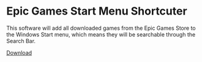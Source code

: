 # Epic Games Start Menu Shortcuter
This software will add all downloaded games from the Epic Games Store to the Windows Start menu, which means they will be searchable through the Search Bar.

[Download](https://github.com/DroidExter/Epic-Games-Start-Menu-Shortcuter/releases/latest/download/Epic.Games.Start.Menu.Shortcuter.exe)
